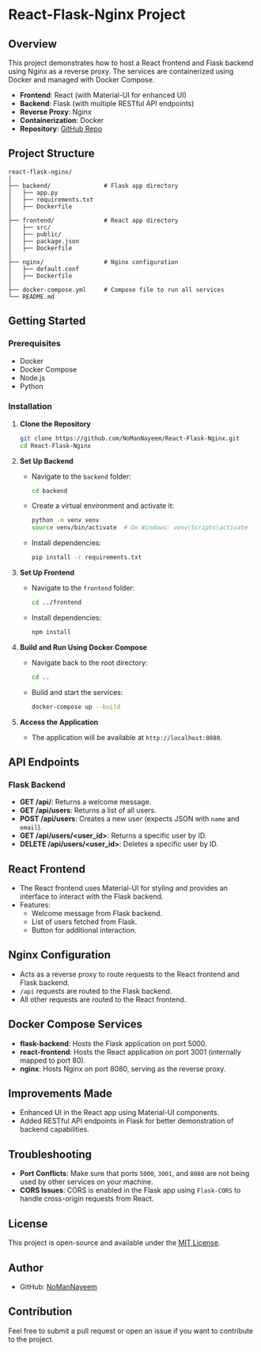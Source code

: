 # React-Flask-Nginx Project

## Overview
This project demonstrates how to host a React frontend and Flask backend using Nginx as a reverse proxy. The services are containerized using Docker and managed with Docker Compose.

- **Frontend**: React (with Material-UI for enhanced UI)
- **Backend**: Flask (with multiple RESTful API endpoints)
- **Reverse Proxy**: Nginx
- **Containerization**: Docker
- **Repository**: [GitHub Repo](https://github.com/NoManNayeem/React-Flask-Nginx.git)

## Project Structure
```
react-flask-nginx/
│
├── backend/               # Flask app directory
│   ├── app.py
│   ├── requirements.txt
│   ├── Dockerfile
│
├── frontend/              # React app directory
│   ├── src/
│   ├── public/
│   ├── package.json
│   ├── Dockerfile
│
├── nginx/                 # Nginx configuration
│   ├── default.conf
│   ├── Dockerfile
│
├── docker-compose.yml     # Compose file to run all services
└── README.md
```

## Getting Started

### Prerequisites
- Docker
- Docker Compose
- Node.js
- Python

### Installation

1. **Clone the Repository**
   ```sh
   git clone https://github.com/NoManNayeem/React-Flask-Nginx.git
   cd React-Flask-Nginx
   ```

2. **Set Up Backend**
   - Navigate to the `backend` folder:
     ```sh
     cd backend
     ```
   - Create a virtual environment and activate it:
     ```sh
     python -m venv venv
     source venv/bin/activate  # On Windows: venv\Scripts\activate
     ```
   - Install dependencies:
     ```sh
     pip install -r requirements.txt
     ```

3. **Set Up Frontend**
   - Navigate to the `frontend` folder:
     ```sh
     cd ../frontend
     ```
   - Install dependencies:
     ```sh
     npm install
     ```

4. **Build and Run Using Docker Compose**
   - Navigate back to the root directory:
     ```sh
     cd ..
     ```
   - Build and start the services:
     ```sh
     docker-compose up --build
     ```

5. **Access the Application**
   - The application will be available at `http://localhost:8080`.

## API Endpoints

### Flask Backend
- **GET /api/**: Returns a welcome message.
- **GET /api/users**: Returns a list of all users.
- **POST /api/users**: Creates a new user (expects JSON with `name` and `email`).
- **GET /api/users/<user_id>**: Returns a specific user by ID.
- **DELETE /api/users/<user_id>**: Deletes a specific user by ID.

## React Frontend
- The React frontend uses Material-UI for styling and provides an interface to interact with the Flask backend.
- Features:
  - Welcome message from Flask backend.
  - List of users fetched from Flask.
  - Button for additional interaction.

## Nginx Configuration
- Acts as a reverse proxy to route requests to the React frontend and Flask backend.
- `/api` requests are routed to the Flask backend.
- All other requests are routed to the React frontend.

## Docker Compose Services
- **flask-backend**: Hosts the Flask application on port 5000.
- **react-frontend**: Hosts the React application on port 3001 (internally mapped to port 80).
- **nginx**: Hosts Nginx on port 8080, serving as the reverse proxy.

## Improvements Made
- Enhanced UI in the React app using Material-UI components.
- Added RESTful API endpoints in Flask for better demonstration of backend capabilities.

## Troubleshooting
- **Port Conflicts**: Make sure that ports `5000`, `3001`, and `8080` are not being used by other services on your machine.
- **CORS Issues**: CORS is enabled in the Flask app using `Flask-CORS` to handle cross-origin requests from React.

## License
This project is open-source and available under the [MIT License](LICENSE).

## Author
- GitHub: [NoManNayeem](https://github.com/NoManNayeem)

## Contribution
Feel free to submit a pull request or open an issue if you want to contribute to the project.